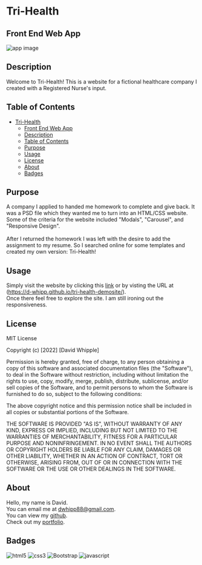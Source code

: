 # Tri-Health

## Front End Web App

![app image](./assets/images/readme-image/Tri-Health.png)

## Description

Welcome to Tri-Health! This is a website for a fictional healthcare company I created with a Registered Nurse's input.

## Table of Contents

-   [Tri-Health](#tri-health)
    -   [Front End Web App](#front-end-web-app)
    -   [Description](#description)
    -   [Table of Contents](#table-of-contents)
    -   [Purpose](#purpose)
    -   [Usage](#usage)
    -   [License](#license)
    -   [About](#about)
    -   [Badges](#badges)

## Purpose

A company I applied to handed me homework to complete and give back. It was a PSD file which they wanted me to turn into an HTML/CSS website. Some of the criteria for the website included "Modals", "Carousel", and "Responsive Design". <br />
<br />
After I returned the homework I was left with the desire to add the assignment to my resume. So I searched online for some templates and created my own version: Tri-Health!

## Usage

Simply visit the website by clicking this [link](https://d-whipp.github.io/tri-health-demosite/) or by visting the URL at (https://d-whipp.github.io/tri-health-demosite/). <br>
Once there feel free to explore the site. I am still ironing out the responsiveness.

## License

MIT License

Copyright (c) [2022] [David Whipple]

Permission is hereby granted, free of charge, to any person obtaining a copy of this software and associated documentation files (the "Software"), to deal in the Software without restriction, including without limitation the rights to use, copy, modify, merge, publish, distribute, sublicense, and/or sell copies of the Software, and to permit persons to whom the Software is furnished to do so, subject to the following conditions:

The above copyright notice and this permission notice shall be included in all copies or substantial portions of the Software.

THE SOFTWARE IS PROVIDED "AS IS", WITHOUT WARRANTY OF ANY KIND, EXPRESS OR IMPLIED, INCLUDING BUT NOT LIMITED TO THE WARRANTIES OF MERCHANTABILITY, FITNESS FOR A PARTICULAR PURPOSE AND NONINFRINGEMENT. IN NO EVENT SHALL THE AUTHORS OR COPYRIGHT HOLDERS BE LIABLE FOR ANY CLAIM, DAMAGES OR OTHER LIABILITY, WHETHER IN AN ACTION OF CONTRACT, TORT OR OTHERWISE, ARISING FROM, OUT OF OR IN CONNECTION WITH THE SOFTWARE OR THE USE OR OTHER DEALINGS IN THE SOFTWARE.

## About

Hello, my name is David.<br>
You can email me at dwhipp88@gmail.com.<br>
You can view my [github](https://github.com/D-Whipp). <br>
Check out my [portfolio](https://splendid-ganache-f82581.netlify.app/).

## Badges

![html5](https://img.shields.io/badge/HTML-5-darkblue)
![css3](https://img.shields.io/badge/CSS-3-darkblue)
![Bootstrap](https://img.shields.io/badge/Bootstrap-4-darkblue)
![javascript](https://img.shields.io/badge/language-javascript-darkblue)
